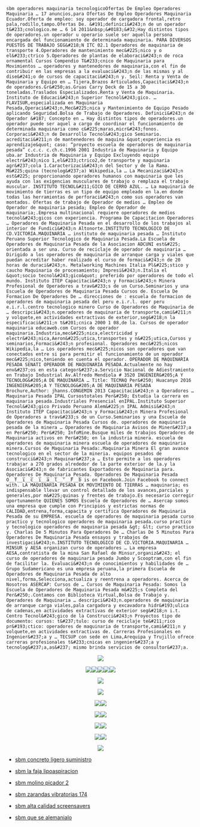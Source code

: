 
```
sbm operadores maquinaria tecnologicoOfertas De Empleo Operadores Maquinaria … 17 anuncios,para Ofertas De Empleo Operadores Maquinaria Ecuador.Oferta de empleo: soy operador de cargadora frontal,retro pala,rodillo,tampo.Ofertas De. &#191;definici&#243;n de un operador t&#233;cnologico.me … 6 14 2011&nbsp;&#0183;&#32;Hay distintos tipos de operadores.un operador u operario suele ser aquella persona encargada del funcionamiento de determinada maquinaria. PARA DIVERSOS PUESTOS DE TRABAJO SEG&#218;N ITC 02.1 Operadores de maquinaria de transporte 4.Operadores de mantenimiento mec&#225;nico y o el&#233;ctrico 5.Operadores de plantas de elaboraci&#243;n de roca ornamental Cursos Compendio T&#233;cnico de Maquinaria para Movimientos … operadores y mantenedores de maquinaria,con el fin de contribuir en las empresas a la evaluaci&#243;n de las mismas y al dise&#241;o de cursos de capacitaci&#243;n y. Seil: Renta y Venta de Maquinaria y Equipo en … Tijera,Brazos Articulados,Capacitaci&#243;n de operadores.Gr&#250;as.Gruas Carry Deck de 15 a 30 toneladas.Traslados Especializados.Renta y Venta de Maquinaria. Instituto de Educaci&#243;n Superior Tecnol&#243;gico. … FLAVISUR,especializada en Maquinaria Pesada,Operaci&#243;n,Mec&#225;nica y Mantenimiento de Equipo Pesado aplicando Seguridad.Bolsa de Trabajo de Operadores. Definici&#243;n de Operador &#187; Concepto en … Hay distintos tipos de operadores.un operador puede ser aquel a cargo de coordinar el funcionamiento de determinada maquinaria como c&#225;maras,micr&#243;fonos. Corporaci&#243;n de Desarrollo Tecnol&#243;gico Seminario. acreditaci&#211;n de mantenedores de maquina &quot;experiencia es aprendizaje&quot; caso: “proyecto escuela de operadores de maquinaria pesada” c.c.c. c.ch.c.1996 2001 Industria de Maquinaria y Equipo uba.ar Industria de Maquinaria y Equipo Excluyendo equipo electr&#243;nico 1,el&#233;ctrico2,de transporte y maquinaria agr&#237;cola 1.Caracterizaci&#243;n del Sector y de la Rama. M&#225;quina (tecnolog&#237;a) Wikipedia,la … La Mecanizaci&#243;n est&#225; proporcionando operadores humanos con maquinaria que les ayuda con las exigencias musculares de trabajo o remplaza el trabajo muscular. INSTITUTO TECNOL&#211;GICO DE CERRO AZUL. … La maquinaria de movimiento de tierras es un tipo de equipo empleado en la.en donde todas las herramientas de perforaci&#243;n como sus operadores van montados. Ofertas de trabajo de Operador de medios … Empleo de Operador de maquinaria pesada; Empleo de Operador de maquinaria;.Empresa multinacional requiere operadores de medios tecnol&#243;gicos con experiencia. Programa De Capacitacion Operadores … Operadores de Maquinaria Pesada en el desarrollo de los trabajos al interior de Fundici&#243;n Altonorte.INSTITUTO TECNOLOGICO DE CD.VICTORIA.MAQUINARIA … instituto de maquinaria pesada … Instituto Peruano Superior Tecnologico de Maquinaria Pesada.La Escuela de Operadores de Maquinaria Pesada de la Asociacion ADCUNI est&#225; orientada a ser una. Curso de reciclaje de operador de maquinaria … Dirigido a los operadores de maquinaria de arranque carga y viales que puedan acreditar haber realizado el curso de formaci&#243;n de 20 horas de duraci&#243;n. Metalworking Machines Italia Pl&#225;stico y caucho Maquinaria de procesamiento; Impresi&#243;n.Italia el &quot;socio tecnol&#243;gico&quot; preferido por operadores de todo el mundo. Instituto ITEP Capacitaci&#243;n y Formaci&#243;n Minera Profesional de Operadores a trav&#233;s de un Curso.Seminarios y una Escuela de Operadores de Maquinaria Pesada Cursos de. Escuela De Formacion De Operadores De … direcciones de : escuela de formacion de operadores de maquinaria pesada del peru e.i.r.l. oper peru e.i.r.l.centro tecnologico minero Curso de Operadores de Maquinaria de … descripci&#243;n.operadores de maquinaria de transporte,cami&#211;n y volquete,en actividades extractivas de exterior,seg&#218;n la especificaci&#211;n t&#201;cnica 2000 1 08,de la. Cursos de operador maquinaria educaweb.com Cursos de operador maquinaria.Industria,mec&#225;nica,electricidad y electr&#243;nica,Aeron&#225;utica,transportes y n&#225;utica,Cursos y seminarios,Formaci&#243;n profesional. Operadores mec&#225;nicos Wikipedia,la … Los operadores mec&#225;nicos son operadores que van conectados entre si para permitir el funcionamiento de un operador mec&#225;nico,teniendo en cuenta el operador. OPERADOR DE MAQUINARIA PESADA SENATI OPERADOR DE MAQUINARIA PESADA.Actualmente no hay env&#237;os en esta categor&#237;a.Servicio Nacional de Adiestramiento en Trabajo Industrial Av.Alfredo Mendiola # 3520 INGENIER&#205;A Y TECNOLOG&#205;A DE MAQUINARIA … Title: TECMAQ Per&#250; Huacanyo 2016 INGENIER&#205;A Y TECNOLOG&#205;A DE MAQUINARIA PESADA Brochure,Author: jhanns.CONGEMIN 2013 Capacitaci&#243;n a Operadores … Maquinaria Pesada IPAL Cursostotales Per&#250; Estudia la carrera en maquinaria pesada.Industriales Presencial enIPAL.Instituto Superior Tecnol&#243;gico Privado Peruano Alem&#225;n IPAL Admisi&#243;n Instituto ITEP Capacitaci&#243;n y Formaci&#243;n Minera Profesional de Operadores a trav&#233;s de un Curso.Seminarios y una Escuela de Operadores de Maquinaria Pesada Cursos de. operadores de maquinaria pesada de la minera … Operadores de Maquinaria Avisos de Miner&#237;a en Per&#250; Per&#250; InfoMine.Busque miles de trabajos Operadores de Maquinaria activos en Per&#250; en la industria minera. escuela de operadores de maquinaria minera escuela de operadores de maquinaria minera.Cursos de Maquinaria Pesada:.Maquinaria Minera El gran avance tecnologico en el sector de la mineria. equipos pesados de construcci&#243;n Maquinar&#237;a … Esto permite a los operadores trabajar a 270 grados alrededor de la parte exterior de la.y la Asociaci&#243;n de fabricantes Exportadores de Maquinaria para. Operadores De Maquinaria Pesada. Operadores De Maquinaria Pesada O̲̲̅̅f̲̲̅̅ı̲̲̅̅c̲̲̅̅ı̲̲̅̅a̲̲̅̅l̲̲̅̅'̲̲̅̅F̲̲̅̅b is on Facebook.Join Facebook to connect with. LA MAQUINARIA PESADA EK MOVIMIENTO DE TIERRAS … maquinaria; es indispensable llevar un control detallado de los avances,parciales y generales,por m&#225;quinas y frentes de trabajo.Es necesario corregir oportunamente QUIENES SOMOS Escuela de Operadores de … Asercap somos una empresa que cumple con Principios y estrictas normas de CALIDAD,entrena,forma,capacita y certifica Operadores de Maquinaria Pesada de su EMPRESA. escuela de operadores de maquinaria pesada curso practico y tecnologico operadores de maquinaria pesada.curso practico y tecnologico operadores de maquinaria pesada &gt; &lt; curso practico y. Charlas De 5 Minutos Para Operadores De … Charlas De 5 Minutos Para Operadores De Maquinaria Pesada ensayos y trabajos de investigaci&#243;n.INSTITUTO TECNOLOGICO DE CD.VICTORIA.MAQUINARIA … MINSUR y AESA organizan curso de operadores … La empresa AESA,contratista de la mina San Rafael de Minsur,organiz&#243; el curso de operadores de maquinaria pesada Jumbo y Scooptram,con el fin de facilitar la. Evaluaci&#243;n de conocimientos y habilidades de … Grupo Sudamericano es una empresa peruana,la primera Escuela de Operadores de Maquinaria Pesada de alto nivel,forma,Selecciona,actualiza y reentrena a operadores. Acerca de Nosotros ASERCAP: Cursos de … Cursos de Maquinaria Pesada: Somos la Escuela de Operadores de Maquinaria Pesada m&#225;s Completa del Per&#250;.Contamos con Biblioteca Virtual,Bolsa de Trabajo y. Operadores de Maquinaria … descripci&#243;n.operadores de maquinaria de arranque carga viales,pala cargadora y excavadora hidr&#193;ulica de cadenas,en actividades extractivas de exterior seg&#218;n i.t. Centro Tecnol&#243;gico de la Construcci&#243;n Proyectos tipo de documento: cursos: t&#237;tulo: curso de reciclaje te&#211;rico pr&#193;ctico: operadores de maquinaria de transporte,cami&#211;n y volquete,en actividades extractivas de. Carreras Profesionales en Ingenier&#237;a y … TECSUP con sede en Lima,Arequipa y Trujillo ofrece carreras profesionales t&#233;cnicas en ingenier&#237;a y tecnolog&#237;a,as&#237; mismo brinda servicios de consultor&#237;a. 
```

<div align="center">

<a href="https://es-crusher.shibang-china.com/github&k=sbm+operadores+maquinaria+tecnologico"><img src="https://static.shibang-china.com/es/crusher/logo.jpg"></a>

<a href="https://es-crusher.shibang-china.com/github&k=sbm+operadores+maquinaria+tecnologico"><img src="https://static.shibang-china.com/es/crusher/index.jpg"></a><a href="https://es-crusher.shibang-china.com/material.htmlgithub&k=sbm+operadores+maquinaria+tecnologico"><img src="https://static.shibang-china.com/es/crusher/material.jpg"></a><a href="https://es-crusher.shibang-china.com/application.htmlgithub&k=sbm+operadores+maquinaria+tecnologico"><img src="https://static.shibang-china.com/es/crusher/application.jpg"></a><a href="https://es-crusher.shibang-china.com/aboutus.htmlgithub&k=sbm+operadores+maquinaria+tecnologico"><img src="https://static.shibang-china.com/es/crusher/aboutus.jpg"></a><a href="https://es-crusher.shibang-china.com/contact.htmlgithub&k=sbm+operadores+maquinaria+tecnologico"><img src="https://static.shibang-china.com/es/crusher/contact.jpg"></a>

<a href="https://es-crusher.shibang-china.com/github&k=sbm+operadores+maquinaria+tecnologico"><img src="https://static.shibang-china.com/es/crusher/banner.jpg"></a>

<a href="https://swt.shibang-china.com/github&k=sbm+operadores+maquinaria+tecnologico"><img src="https://static.shibang-china.com/es/crusher/text.jpg"></a>

<a href="https://swt.shibang-china.com/github&k=sbm+operadores+maquinaria+tecnologico"><img src="https://static.shibang-china.com/es/crusher/chat.jpg"></a><a href="https://es-crusher.shibang-china.com/contact.htmlgithub&k=sbm+operadores+maquinaria+tecnologico"><img src="https://static.shibang-china.com/es/crusher/message.jpg"></a>

<a href="https://es-crusher.shibang-china.com/products/pe.htmlgithub&k=sbm+operadores+maquinaria+tecnologico"><img src="https://static.shibang-china.com/es/crusher/pe.jpg"></a><a href="https://es-crusher.shibang-china.com/products/pf.htmlgithub&k=sbm+operadores+maquinaria+tecnologico"><img src="https://static.shibang-china.com/es/crusher/pf.jpg"></a>

<a href="https://es-crusher.shibang-china.com/products/hpt.htmlgithub&k=sbm+operadores+maquinaria+tecnologico"><img src="https://static.shibang-china.com/es/crusher/hpt.jpg"></a><a href="https://es-crusher.shibang-china.com/products/vsi.htmlgithub&k=sbm+operadores+maquinaria+tecnologico"><img src="https://static.shibang-china.com/es/crusher/vsi.jpg"></a>

<a href="https://es-crusher.shibang-china.com/products/klv.htmlgithub&k=sbm+operadores+maquinaria+tecnologico"><img src="https://static.shibang-china.com/es/crusher/klv.jpg"></a><a href="https://es-crusher.shibang-china.com/products/portable.htmlgithub&k=sbm+operadores+maquinaria+tecnologico"><img src="https://static.shibang-china.com/es/crusher/portable.jpg"></a>

<a href="https://swt.shibang-china.com/github&k=sbm+operadores+maquinaria+tecnologico"><img src="https://static.shibang-china.com/es/crusher/case.jpg"></a>

</div>


* [sbm concreto ligero suministro](sbm%20concreto%20ligero%20suministro.md)

* [sbm la faja lipoaspiracion](sbm%20la%20faja%20lipoaspiracion.md)

* [sbm molino picador 2](sbm%20molino%20picador%202.md)

* [sbm zarandas vibratorias 174](sbm%20zarandas%20vibratorias%20174.md)

* [sbm alta calidad screensavers](sbm%20alta%20calidad%20screensavers.md)

* [sbm que se alemanialo](sbm%20que%20se%20alemanialo.md)